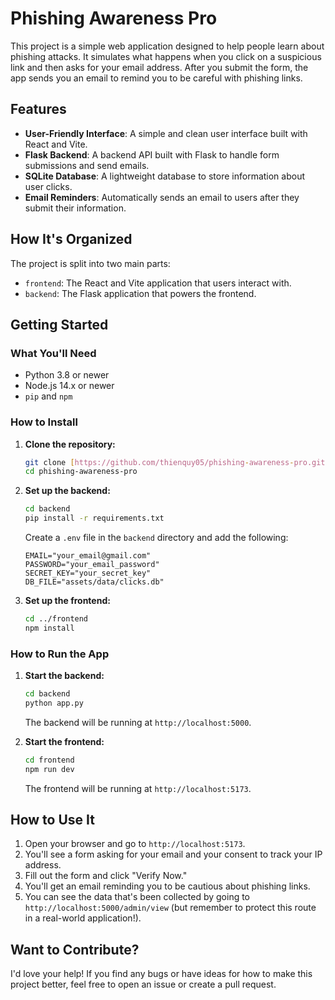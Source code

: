 # Phishing Awareness Pro

This project is a simple web application designed to help people learn about phishing attacks. It simulates what happens when you click on a suspicious link and then asks for your email address. After you submit the form, the app sends you an email to remind you to be careful with phishing links.

## Features

* **User-Friendly Interface**: A simple and clean user interface built with React and Vite.
* **Flask Backend**: A backend API built with Flask to handle form submissions and send emails.
* **SQLite Database**: A lightweight database to store information about user clicks.
* **Email Reminders**: Automatically sends an email to users after they submit their information.

## How It's Organized

The project is split into two main parts:

* `frontend`: The React and Vite application that users interact with.
* `backend`: The Flask application that powers the frontend.

## Getting Started

### What You'll Need

* Python 3.8 or newer
* Node.js 14.x or newer
* `pip` and `npm`

### How to Install

1.  **Clone the repository:**

    ```bash
    git clone [https://github.com/thienquy05/phishing-awareness-pro.git](https://github.com/thienquy05/phishing-awareness-pro.git)
    cd phishing-awareness-pro
    ```

2.  **Set up the backend:**

    ```bash
    cd backend
    pip install -r requirements.txt
    ```

    Create a `.env` file in the `backend` directory and add the following:

    ```
    EMAIL="your_email@gmail.com"
    PASSWORD="your_email_password"
    SECRET_KEY="your_secret_key"
    DB_FILE="assets/data/clicks.db"
    ```

3.  **Set up the frontend:**

    ```bash
    cd ../frontend
    npm install
    ```

### How to Run the App

1.  **Start the backend:**

    ```bash
    cd backend
    python app.py
    ```

    The backend will be running at `http://localhost:5000`.

2.  **Start the frontend:**

    ```bash
    cd frontend
    npm run dev
    ```

    The frontend will be running at `http://localhost:5173`.

## How to Use It

1.  Open your browser and go to `http://localhost:5173`.
2.  You'll see a form asking for your email and your consent to track your IP address.
3.  Fill out the form and click "Verify Now."
4.  You'll get an email reminding you to be cautious about phishing links.
5.  You can see the data that's been collected by going to `http://localhost:5000/admin/view` (but remember to protect this route in a real-world application!).

## Want to Contribute?

I'd love your help! If you find any bugs or have ideas for how to make this project better, feel free to open an issue or create a pull request.